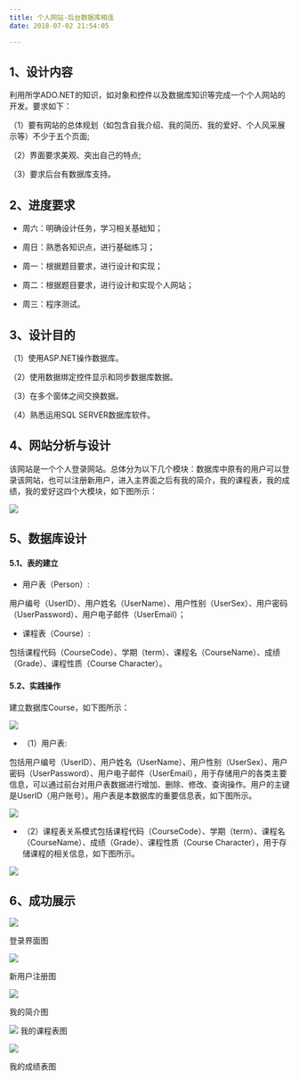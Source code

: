 ```yaml
---
title: 个人网站-后台数据库相连
date: 2018-07-02 21:54:05

---
```


## 1、设计内容

利用所学ADO.NET的知识，如对象和控件以及数据库知识等完成一个个人网站的开发。要求如下：

（1）要有网站的总体规划（如包含自我介绍、我的简历、我的爱好、个人风采展示等）不少于五个页面;

（2）界面要求美观、突出自己的特点;

（3）要求后台有数据库支持。

## 2、进度要求

* 周六：明确设计任务，学习相关基础知；

* 周日：熟悉各知识点，进行基础练习；

* 周一：根据题目要求，进行设计和实现；

* 周二：根据题目要求，进行设计和实现个人网站；

* 周三：程序测试。

## 3、设计目的

（1）使用ASP.NET操作数据库。     

（2）使用数据绑定控件显示和同步数据库数据。

（3）在多个窗体之间交换数据。    

（4）熟悉运用SQL SERVER数据库软件。

## 4、网站分析与设计

该网站是一个个人登录网站。总体分为以下几个模块：数据库中原有的用户可以登录该网站，也可以注册新用户，进入主界面之后有我的简介，我的课程表，我的成绩，我的爱好这四个大模块，如下图所示：

![ ](http://images.cnblogs.com/cnblogs_com/cliy-10/1246192/o_1.png)

## 5、数据库设计

#### 5.1、表的建立

* 用户表（Person）:

用户编号（UserID）、用户姓名（UserName）、用户性别（UserSex）、用户密码（UserPassword）、用户电子邮件（UserEmail）；

* 课程表（Course）:

包括课程代码（CourseCode）、学期（term）、课程名（CourseName）、成绩（Grade）、课程性质（Course Character）。

#### 5.2、实践操作

建立数据库Course，如下图所示：

![ ](http://images.cnblogs.com/cnblogs_com/cliy-10/1246192/o_2.png)

* （1）用户表:

包括用户编号（UserID）、用户姓名（UserName）、用户性别（UserSex）、用户密码（UserPassword）、用户电子邮件（UserEmail），用于存储用户的各类主要信息，可以通过前台对用户表数据进行增加、删除、修改、查询操作。用户的主键是UserID（用户账号）。用户表是本数据库的重要信息表，如下图所示。

![ ](http://images.cnblogs.com/cnblogs_com/cliy-10/1246192/o_3.png)


* （2）课程表关系模式包括课程代码（CourseCode）、学期（term）、课程名（CourseName）、成绩（Grade）、课程性质（Course Character），用于存储课程的相关信息，如下图所示。

![ ](http://images.cnblogs.com/cnblogs_com/cliy-10/1246192/o_4.png)


## 6、成功展示

![ ](http://images.cnblogs.com/cnblogs_com/cliy-10/1246192/o_6.png)

登录界面图

![ ](http://images.cnblogs.com/cnblogs_com/cliy-10/1246192/o_5.png)

新用户注册图

![ ](http://images.cnblogs.com/cnblogs_com/cliy-10/1246192/o_7.png)

我的简介图

![ ](http://images.cnblogs.com/cnblogs_com/cliy-10/1246192/o_8.png)
我的课程表图

![ ](http://images.cnblogs.com/cnblogs_com/cliy-10/1246192/o_9.png)

我的成绩表图
